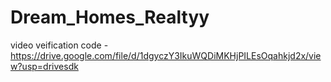 # Dream_Homes_Realtyy


video veification code - https://drive.google.com/file/d/1dgyczY3IkuWQDiMKHjPILEsOqahkjd2x/view?usp=drivesdk
